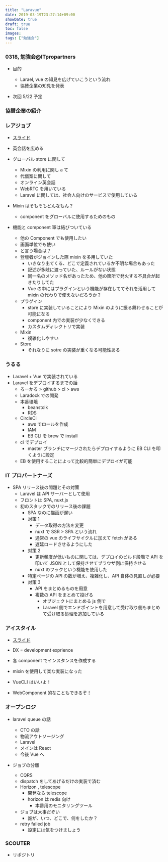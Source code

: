 ```yaml
---
title: "Laravue"
date: 2019-03-19T23:27:14+09:00
showDate: true
draft: true
toc: false
images:
tags: ["勉強会"]
---
```


### 0318, 勉強会@ITpropartners

- 目的

  - Larael, vue の知見を広げていこうという流れ
  - 協賛企業の知見を発表

- 次回 5/22 予定

### 協賛企業の紹介

### レアジョブ

- [スライド](https://slides.com/kazukitahara-1/deck-9#/)
- 英会話を広める
- グローバル store に関して

  - Mixin の利用に関し a て
  - 代価案に関して
  - オンライン英会話
  - WebRTC を用いている
  - Laravel に関しては、社会人向けのサービスで使用している

- Mixin はそもそもどんなもん？

  - component をグローバルに使用するためのもの

- 機能と component 軍は結びついている
  - 他の Component でも使用したい
  - 画面単位でも使い
  - と言う場合は？
  - 登壇者がジョインした際 mixin を多用していた
    - いきなり出てくる、どこで定義されているか不明な場合もあった
    - 記述が多岐に渡っていた、ルールがない状態
    - 同一名のメソッド名があったため、他の箇所で発火する不具合が起きたりしてた
    - Vue の中にはプラグインという機能が存在しててそれを活用して mixin の代わりで使えないだろうか？
  - プラグイン
    - store に実装していることにより Mixin のように振る舞わせることが可能になる
    - component 内での実装が少なくできる
    - カスタムディレクトリで実装
  - Mixin
    - 複雑化しやすい
  - Store
    - それなりに sotre の実装が重くなる可能性ある

### うるる

- Laravel + Vue で実装されている
- Laravel をデプロイするまでの話
  - ろーかる > github > ci > aws
  - Laradock での開発
  - 本番環境
    - beanstolk
    - RDS
  - CircleCi
    - aws でロールを作成
    - IAM
    - EB CLI を brew で install
  - ci でデプロイ
    - master ブランチにマージされたらデプロイするように EB CLI を叩くように設定
  - EB を使用することによって比較的簡単にデプロイが可能

### IT プロパートナーズ

- SPA リリース後の問題とその対策
  - Laravel は API サーバーとして使用
  - フロントは SPA, nuxt.js
  - 初のスタックでのリリース後の課題
    - SPA なのに描画が遅い
    - 対策 1
      - データ取得の方法を変更
      - nuxt で SSR > SPA という流れ
      - 通常の vue のライフサイクルに加えて fetch がある
      - 遅延ロードさせるようにした
    - 対策 2
      - 更新頻度が低いものに関しては、デプロイのビルド段階で API を叩いて JSON として保持させてブラウザ側に保持させる
      - nuxt のフックという機能を使用した
    - 特定ページの API の数が増え、複雑化し、API 自体の見直しが必要
    - 対策 3
      - API をまとめるものを用意
      - 複数の API をまとめて投げる
        - オブジェクトにまとめる js 側で
        - Laravel 側でエンドポイントを用意して受け取り側もまとめて受け取る処理を追加している

### アイスタイル

- [スライド](https://www.slideshare.net/KenjiroKubota/vuejs-136951663)

- DX = development exprience
- 各 component でインスタンスを作成する
- mixin を使用して楽な実装になった
- VueCLI はいいよ！
- WebComponent 的なこともできるぞ！

### オープンロジ

- laravel queue の話

  - CTO の話
  - 物流アウトソージング
  - Laravel
  - メインは React
  - 今後 Vue へ

- ジョブの分離
  - CQRS
  - dispatch をしてあげるだけの実装で済む
  - Horizon , telescope
    - 開発なら telescope
    - horizon は redis 向け
      - 本番用のモニタリングツール
  - ジョブは大事だぞい
    - 誰が、いつ、どこで、何をしたか？
  - retry failed job
    - 設定には気をつけましょう

### SCOUTER

- リポジトリ

